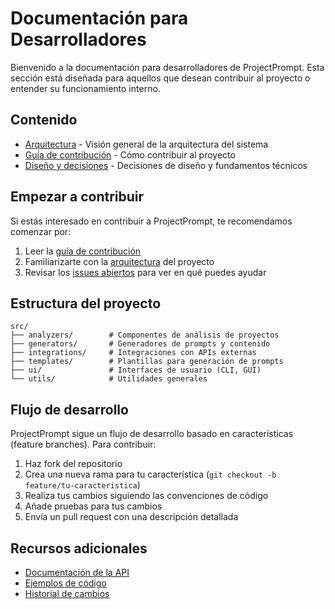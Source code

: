 # Documentación para Desarrolladores

Bienvenido a la documentación para desarrolladores de ProjectPrompt. Esta sección está diseñada para aquellos que desean contribuir al proyecto o entender su funcionamiento interno.

## Contenido

- [Arquitectura](./architecture/README.md) - Visión general de la arquitectura del sistema
- [Guía de contribución](./contributing/README.md) - Cómo contribuir al proyecto
- [Diseño y decisiones](./design/README.md) - Decisiones de diseño y fundamentos técnicos

## Empezar a contribuir

Si estás interesado en contribuir a ProjectPrompt, te recomendamos comenzar por:

1. Leer la [guía de contribución](./contributing/README.md)
2. Familiarizarte con la [arquitectura](./architecture/README.md) del proyecto
3. Revisar los [issues abiertos](https://github.com/usuario/project-prompt/issues) para ver en qué puedes ayudar

## Estructura del proyecto

```
src/
├── analyzers/        # Componentes de análisis de proyectos
├── generators/       # Generadores de prompts y contenido
├── integrations/     # Integraciones con APIs externas
├── templates/        # Plantillas para generación de prompts
├── ui/               # Interfaces de usuario (CLI, GUI)
└── utils/            # Utilidades generales
```

## Flujo de desarrollo

ProjectPrompt sigue un flujo de desarrollo basado en características (feature branches). Para contribuir:

1. Haz fork del repositorio
2. Crea una nueva rama para tu característica (`git checkout -b feature/tu-caracteristica`)
3. Realiza tus cambios siguiendo las convenciones de código
4. Añade pruebas para tus cambios
5. Envía un pull request con una descripción detallada

## Recursos adicionales

- [Documentación de la API](../api/reference/README.md)
- [Ejemplos de código](../api/examples/README.md)
- [Historial de cambios](./design/changelog.md)
